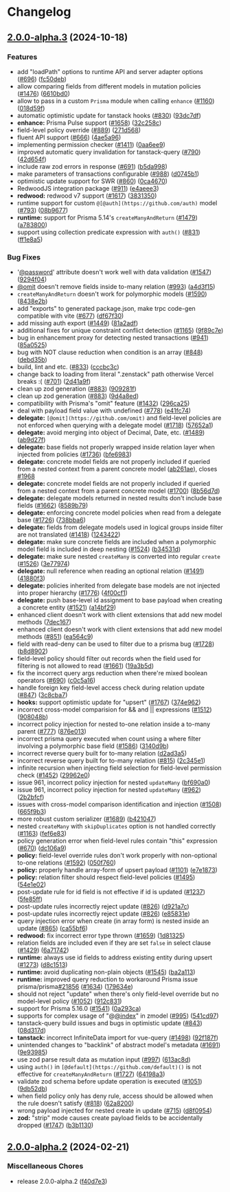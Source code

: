 # Changelog

## [2.0.0-alpha.3](https://github.com/chunkerchunker/zenstack/compare/v2.0.0-alpha.2...v2.0.0-alpha.3) (2024-10-18)


### Features

* add "loadPath" options to runtime API and server adapter options ([#696](https://github.com/chunkerchunker/zenstack/issues/696)) ([fc50deb](https://github.com/chunkerchunker/zenstack/commit/fc50deb6e70acc78dcb66b17e564a6fc84475970))
* allow comparing fields from different models in mutation policies ([#1476](https://github.com/chunkerchunker/zenstack/issues/1476)) ([6610bd0](https://github.com/chunkerchunker/zenstack/commit/6610bd09f8d43b62b073044bb60a8a3cc40ef9e2))
* allow to pass in a custom `Prisma` module when calling `enhance` ([#1160](https://github.com/chunkerchunker/zenstack/issues/1160)) ([018d59f](https://github.com/chunkerchunker/zenstack/commit/018d59f58295cee4530b9650c49dc868251029dd))
* automatic optimistic update for tanstack hooks ([#830](https://github.com/chunkerchunker/zenstack/issues/830)) ([93dc7df](https://github.com/chunkerchunker/zenstack/commit/93dc7df472427a4546ba71ec3703135d2d638ded))
* **enhance:** Prisma Pulse support ([#1658](https://github.com/chunkerchunker/zenstack/issues/1658)) ([32c258c](https://github.com/chunkerchunker/zenstack/commit/32c258c120628d2742f90da4edd8e377a3e672e7))
* field-level policy override ([#889](https://github.com/chunkerchunker/zenstack/issues/889)) ([271d568](https://github.com/chunkerchunker/zenstack/commit/271d568ad3695e85f216ad7a293d9b9e802e7aaa))
* fluent API support ([#666](https://github.com/chunkerchunker/zenstack/issues/666)) ([4ae5a96](https://github.com/chunkerchunker/zenstack/commit/4ae5a96ee2976dedbdb0b207f48c082c48b3f9ce))
* implementing permission checker ([#1411](https://github.com/chunkerchunker/zenstack/issues/1411)) ([0aa6ee9](https://github.com/chunkerchunker/zenstack/commit/0aa6ee961bab005705287184b670ae9a3a57f06d))
* improved automatic query invalidation for tanstack-query ([#790](https://github.com/chunkerchunker/zenstack/issues/790)) ([42d654f](https://github.com/chunkerchunker/zenstack/commit/42d654fcfaa40b09fde578db79792c69e1e3b908))
* include raw zod errors in response ([#691](https://github.com/chunkerchunker/zenstack/issues/691)) ([b5da998](https://github.com/chunkerchunker/zenstack/commit/b5da998b7fa11c19b85cebd0956803d854332b4d))
* make parameters of transactions configurable ([#988](https://github.com/chunkerchunker/zenstack/issues/988)) ([d0745b1](https://github.com/chunkerchunker/zenstack/commit/d0745b149a5ce6abfef546de0b9243ddc4f6e765))
* optimistic update support for SWR ([#860](https://github.com/chunkerchunker/zenstack/issues/860)) ([0ca4670](https://github.com/chunkerchunker/zenstack/commit/0ca46704f4c02b7d3e69470c68601835f426da59))
* RedwoodJS integration package ([#911](https://github.com/chunkerchunker/zenstack/issues/911)) ([e4aeee3](https://github.com/chunkerchunker/zenstack/commit/e4aeee32ae3a5ab1718fd1daa2f93043fb68a8d5))
* **redwood:** redwood v7 support ([#1617](https://github.com/chunkerchunker/zenstack/issues/1617)) ([3831350](https://github.com/chunkerchunker/zenstack/commit/3831350b2eff1a91287c1170aa3b3c8bab0c8955))
* runtime support for custom `@[@auth](https://github.com/auth)` model ([#793](https://github.com/chunkerchunker/zenstack/issues/793)) ([08b9677](https://github.com/chunkerchunker/zenstack/commit/08b967735c938de1e770a2409c36c5a50173b01d))
* **runtime:** support for Prisma 5.14's `createManyAndReturn` ([#1479](https://github.com/chunkerchunker/zenstack/issues/1479)) ([a783800](https://github.com/chunkerchunker/zenstack/commit/a7838000ba509db6191c7ed93329eaaa02325692))
* support using collection predicate expression with `auth()` ([#831](https://github.com/chunkerchunker/zenstack/issues/831)) ([ff1e8a5](https://github.com/chunkerchunker/zenstack/commit/ff1e8a5e98ec94337f08576a29ffbee07ba8fd88))


### Bug Fixes

* '[@password](https://github.com/password)' attribute doesn't work well with data validation ([#1547](https://github.com/chunkerchunker/zenstack/issues/1547)) ([9294f04](https://github.com/chunkerchunker/zenstack/commit/9294f04d4f0befba586e2f20a088707090724080))
* [@omit](https://github.com/omit) doesn't remove fields inside to-many relation ([#993](https://github.com/chunkerchunker/zenstack/issues/993)) ([a4d3f15](https://github.com/chunkerchunker/zenstack/commit/a4d3f15746269257bc7fb56332766e3f598e2996))
* `createManyAndReturn` doesn't work  for polymorphic models ([#1590](https://github.com/chunkerchunker/zenstack/issues/1590)) ([8438e2b](https://github.com/chunkerchunker/zenstack/commit/8438e2b4f7e1517d0f0f0682c5b400559afd66d6))
* add "exports" to generated package.json, make trpc code-gen compatible with vite ([#677](https://github.com/chunkerchunker/zenstack/issues/677)) ([df67f30](https://github.com/chunkerchunker/zenstack/commit/df67f301119db23e5048464de2f73bff1a2adffc))
* add missing auth export ([#1449](https://github.com/chunkerchunker/zenstack/issues/1449)) ([81a2adf](https://github.com/chunkerchunker/zenstack/commit/81a2adfe43c958ffe1645d24bcfb119a3daf8edd))
* additional fixes for unique constraint conflict detection ([#1165](https://github.com/chunkerchunker/zenstack/issues/1165)) ([9f89c7e](https://github.com/chunkerchunker/zenstack/commit/9f89c7ea76adfa73406843e3c2f222ea0bfcb969))
* bug in enhancement proxy for detecting nested transactions ([#941](https://github.com/chunkerchunker/zenstack/issues/941)) ([85a0525](https://github.com/chunkerchunker/zenstack/commit/85a052594c447120ecc8123d30c7b098afcc8841))
* bug with NOT clause reduction when condition is an array ([#848](https://github.com/chunkerchunker/zenstack/issues/848)) ([debd35b](https://github.com/chunkerchunker/zenstack/commit/debd35b3531262c4df453653cbee10dc85baf222))
* build, lint and etc. ([#833](https://github.com/chunkerchunker/zenstack/issues/833)) ([cccbc3c](https://github.com/chunkerchunker/zenstack/commit/cccbc3c82ad522d40bc76ad7b84b1305d378b1db))
* change back to loading from literal ".zenstack" path otherwise Vercel breaks :( ([#701](https://github.com/chunkerchunker/zenstack/issues/701)) ([2d41a9f](https://github.com/chunkerchunker/zenstack/commit/2d41a9fcffab2fa228356a5cc45b4c2ecd62fd63))
* clean up zod generation ([#883](https://github.com/chunkerchunker/zenstack/issues/883)) ([909281f](https://github.com/chunkerchunker/zenstack/commit/909281f8090734322c0cab09d0187b6b5e813c9a))
* clean up zod generation ([#883](https://github.com/chunkerchunker/zenstack/issues/883)) ([9d4a8ed](https://github.com/chunkerchunker/zenstack/commit/9d4a8ede7d42d1966fd5a12d64a5992092f4bc7d))
* compatibility with Prisma's "omit" feature ([#1432](https://github.com/chunkerchunker/zenstack/issues/1432)) ([296ca25](https://github.com/chunkerchunker/zenstack/commit/296ca259c8dd3e38fa988378df4a9e351a11b20b))
* deal with payload field value with undefined ([#778](https://github.com/chunkerchunker/zenstack/issues/778)) ([e41fc74](https://github.com/chunkerchunker/zenstack/commit/e41fc747c5a8389d820820c5f8fd95ee13717160))
* **delegate:** `[@omit](https://github.com/omit)` and field-level policies are not enforced when querying with a delegate model ([#1718](https://github.com/chunkerchunker/zenstack/issues/1718)) ([57652a1](https://github.com/chunkerchunker/zenstack/commit/57652a1831ff79ce923cb808214762791aaca899))
* **delegate:** avoid merging into object of Decimal, Date, etc. ([#1489](https://github.com/chunkerchunker/zenstack/issues/1489)) ([ab9d27f](https://github.com/chunkerchunker/zenstack/commit/ab9d27f669388764139eb42caeef1bb9f19c7524))
* **delegate:** base fields not properly wrapped inside relation layer when injected from policies ([#1736](https://github.com/chunkerchunker/zenstack/issues/1736)) ([bfe6983](https://github.com/chunkerchunker/zenstack/commit/bfe698390c689dbe4350f7989cc6a1974ff1aad5))
* **delegate:** concrete model fields are not properly included if queried from a nested context from a parent concrete model ([ab261ae](https://github.com/chunkerchunker/zenstack/commit/ab261aed8fd79491250901ecf6e4999456700cea)), closes [#1968](https://github.com/chunkerchunker/zenstack/issues/1968)
* **delegate:** concrete model fields are not properly included if queried from a nested context from a parent concrete model ([#1700](https://github.com/chunkerchunker/zenstack/issues/1700)) ([8b56d7d](https://github.com/chunkerchunker/zenstack/commit/8b56d7da2739220830b5cbe1ddc574726f0d2f41))
* **delegate:** delegate models returned in nested results don't include base fields ([#1662](https://github.com/chunkerchunker/zenstack/issues/1662)) ([8589b79](https://github.com/chunkerchunker/zenstack/commit/8589b79b66cd5b5be6d37440fc7b4924bac1d056))
* **delegate:** enforcing concrete model policies when read from a delegate base ([#1726](https://github.com/chunkerchunker/zenstack/issues/1726)) ([738bba6](https://github.com/chunkerchunker/zenstack/commit/738bba6ef1edcd36c576df66a268b63d00741f2b))
* **delegate:** fields from delegate models used in logical groups inside filter are not translated ([#1418](https://github.com/chunkerchunker/zenstack/issues/1418)) ([1243422](https://github.com/chunkerchunker/zenstack/commit/12434220a5328ec3885a35f7fc1481788fc536e2))
* **delegate:** make sure concrete fields are included when a polymorphic model field is included in deep nesting ([#1524](https://github.com/chunkerchunker/zenstack/issues/1524)) ([b34531d](https://github.com/chunkerchunker/zenstack/commit/b34531dcd47b875aae083d1a820aa896f3766c8b))
* **delegate:** make sure nested `createMany` is converted into regular `create` ([#1526](https://github.com/chunkerchunker/zenstack/issues/1526)) ([3e77974](https://github.com/chunkerchunker/zenstack/commit/3e77974c74cb33496d9568fa1d95727449e18522))
* **delegate:** null reference when reading an optional relation ([#1491](https://github.com/chunkerchunker/zenstack/issues/1491)) ([41880f3](https://github.com/chunkerchunker/zenstack/commit/41880f38d2ee71545aa2ce9f2e6ac8f5575c717d))
* **delegate:** policies inherited from delegate base models are not injected into proper hierarchy ([#1776](https://github.com/chunkerchunker/zenstack/issues/1776)) ([4f00cf1](https://github.com/chunkerchunker/zenstack/commit/4f00cf12584e59a59ac2a40df1b6e944d15ff3fa))
* **delegate:** push base-level id assignment to base payload when creating a concrete entity ([#1521](https://github.com/chunkerchunker/zenstack/issues/1521)) ([a14bf29](https://github.com/chunkerchunker/zenstack/commit/a14bf29de4d903c0a226a1604991dd760cbf8614))
* enhanced client doesn't work with client extensions that add new model methods ([7dec167](https://github.com/chunkerchunker/zenstack/commit/7dec167b8c3bb03c3cae57e6566b223bfce57cca))
* enhanced client doesn't work with client extensions that add new model methods ([#851](https://github.com/chunkerchunker/zenstack/issues/851)) ([ea564c9](https://github.com/chunkerchunker/zenstack/commit/ea564c93e9ca2a888c0e53216633d66c733f6beb))
* field with read-deny can be used to filter due to a prisma bug ([#1728](https://github.com/chunkerchunker/zenstack/issues/1728)) ([b8d8902](https://github.com/chunkerchunker/zenstack/commit/b8d890293e9336d7571d5c5afe0ae5733d880d86))
* field-level policy should filter out records when the field used for filtering is not allowed to read ([#1661](https://github.com/chunkerchunker/zenstack/issues/1661)) ([19a3b5d](https://github.com/chunkerchunker/zenstack/commit/19a3b5dcafe59cbad1ada91b5f2d2b9730623ccf))
* fix the incorrect query args reduction when there're mixed boolean operators ([#690](https://github.com/chunkerchunker/zenstack/issues/690)) ([c0c5a16](https://github.com/chunkerchunker/zenstack/commit/c0c5a164c50c15c8d1982f331cbcac4eae5138b7))
* handle foreign key field-level access check during relation update ([#847](https://github.com/chunkerchunker/zenstack/issues/847)) ([3c8cba7](https://github.com/chunkerchunker/zenstack/commit/3c8cba71b283d6029087971fc3b160892d0d143e))
* **hooks:** support optimistic update for "upsert" ([#1767](https://github.com/chunkerchunker/zenstack/issues/1767)) ([374e962](https://github.com/chunkerchunker/zenstack/commit/374e9627bf3fc7db67896d0fd83590f0d5657b0a))
* incorrect cross-model comparision for && and || expressions ([#1512](https://github.com/chunkerchunker/zenstack/issues/1512)) ([908048b](https://github.com/chunkerchunker/zenstack/commit/908048b01430ff6552e8df558d5b5905136ea5cc))
* incorrect policy injection for nested to-one relation inside a to-many parent ([#777](https://github.com/chunkerchunker/zenstack/issues/777)) ([876e013](https://github.com/chunkerchunker/zenstack/commit/876e01392112ed369cde37cb77ca983126f2d881))
* incorrect prisma query executed when count using a where filter involving a polymorphic base field ([#1586](https://github.com/chunkerchunker/zenstack/issues/1586)) ([3140d9b](https://github.com/chunkerchunker/zenstack/commit/3140d9bee91171665a8f1f69b8939a38643f9cb1))
* incorrect reverse query built for to-many relation ([d2ad3a5](https://github.com/chunkerchunker/zenstack/commit/d2ad3a59f93a74189c29d3ee2960fc887b14851c))
* incorrect reverse query built for to-many relation ([#815](https://github.com/chunkerchunker/zenstack/issues/815)) ([2c345e1](https://github.com/chunkerchunker/zenstack/commit/2c345e1d4fe7274b7a08c1178afccede1d694327))
* infinite recursion when injecting field selection for field-level permission check ([#1452](https://github.com/chunkerchunker/zenstack/issues/1452)) ([29962e0](https://github.com/chunkerchunker/zenstack/commit/29962e0b48a73ae6d42f43f2575048ba9cf6a953))
* issue 961, incorrect policy injection for nested `updateMany` ([bf690a0](https://github.com/chunkerchunker/zenstack/commit/bf690a072771ab95907a8f56079c4f6aaf655849))
* issue 961, incorrect policy injection for nested `updateMany` ([#962](https://github.com/chunkerchunker/zenstack/issues/962)) ([2b2bfcf](https://github.com/chunkerchunker/zenstack/commit/2b2bfcff965f9a70ff2764e6fbc7613b6f061685))
* issues with cross-model comparison identification and injection ([#1508](https://github.com/chunkerchunker/zenstack/issues/1508)) ([665f9b3](https://github.com/chunkerchunker/zenstack/commit/665f9b33b58acc5170c4ccb8e73be525fbb89734))
* more robust custom serializer ([#1689](https://github.com/chunkerchunker/zenstack/issues/1689)) ([b421047](https://github.com/chunkerchunker/zenstack/commit/b421047d945a2744a67a26e9e568a91899d35d67))
* nested `createMany` with `skipDuplicates` option is not handled correctly ([#1163](https://github.com/chunkerchunker/zenstack/issues/1163)) ([fef6e83](https://github.com/chunkerchunker/zenstack/commit/fef6e83a36f451f671ac2b7db1bc06e2e29faf43))
* policy generation error when field-level rules contain "this" expression ([#670](https://github.com/chunkerchunker/zenstack/issues/670)) ([dc106a9](https://github.com/chunkerchunker/zenstack/commit/dc106a905f732c90c70f7622df5a1207b442e1ff))
* **policy:** field-level override rules don't work properly with non-optional to-one relations ([#1592](https://github.com/chunkerchunker/zenstack/issues/1592)) ([050f760](https://github.com/chunkerchunker/zenstack/commit/050f7600f59c7d9e02e18cfe25545ae737c2bdba))
* **policy:** properly handle array-form of upsert payload ([#1101](https://github.com/chunkerchunker/zenstack/issues/1101)) ([e7e1873](https://github.com/chunkerchunker/zenstack/commit/e7e1873744ac2d48e118ae48b23e10723d16db44))
* **policy:** relation filter should respect field-level policies ([#1495](https://github.com/chunkerchunker/zenstack/issues/1495)) ([54e1e02](https://github.com/chunkerchunker/zenstack/commit/54e1e02839c4f010e21fa50c48289f872d8ae0eb))
* post-update rule for id field is not effective if id is updated ([#1237](https://github.com/chunkerchunker/zenstack/issues/1237)) ([5fe85ff](https://github.com/chunkerchunker/zenstack/commit/5fe85ffa50d012c65db542602448d5522b71ef9b))
* post-update rules incorrectly reject update ([#826](https://github.com/chunkerchunker/zenstack/issues/826)) ([d921a7c](https://github.com/chunkerchunker/zenstack/commit/d921a7ca6bef0341ccf5bc50e195156695129e7f))
* post-update rules incorrectly reject update ([#826](https://github.com/chunkerchunker/zenstack/issues/826)) ([e85831e](https://github.com/chunkerchunker/zenstack/commit/e85831e98d08a433febb5a8fecf8d539150ced08))
* query injection error when create (in array form) is nested inside an update ([#865](https://github.com/chunkerchunker/zenstack/issues/865)) ([ca55bf6](https://github.com/chunkerchunker/zenstack/commit/ca55bf61edff7a67765cd8a9eac2b97daaf33506))
* **redwood:** fix incorrect error type thrown ([#1659](https://github.com/chunkerchunker/zenstack/issues/1659)) ([1d81325](https://github.com/chunkerchunker/zenstack/commit/1d81325696076038483a3c30a93962d0d91afb23))
* relation fields are included even if they are set `false` in select clause ([#1429](https://github.com/chunkerchunker/zenstack/issues/1429)) ([6a71742](https://github.com/chunkerchunker/zenstack/commit/6a717428d3d0176eb3651b488fe0660895dab14d))
* **runtime:** always use id fields to address existing entity during upsert ([#1273](https://github.com/chunkerchunker/zenstack/issues/1273)) ([d8c1513](https://github.com/chunkerchunker/zenstack/commit/d8c15135a7edb75b459b6f5f1736e5fa2d96a9fa))
* **runtime:** avoid duplicating non-plain objects ([#1545](https://github.com/chunkerchunker/zenstack/issues/1545)) ([ba2a113](https://github.com/chunkerchunker/zenstack/commit/ba2a113126bad4f2719e60b0a6b23df4125a562d))
* **runtime:** improved query reduction to workaround Prisma issue prisma/prisma[#21856](https://github.com/chunkerchunker/zenstack/issues/21856) ([#1634](https://github.com/chunkerchunker/zenstack/issues/1634)) ([179634e](https://github.com/chunkerchunker/zenstack/commit/179634ebd6f2ebac750ccb80eb9dd0a0e1f093fc))
* should not reject "update" when there's only field-level override but no model-level policy ([#1052](https://github.com/chunkerchunker/zenstack/issues/1052)) ([912c831](https://github.com/chunkerchunker/zenstack/commit/912c83176a57ae2e2397c0aab68c0299a6115025))
* support for Prisma 5.16.0 ([#1541](https://github.com/chunkerchunker/zenstack/issues/1541)) ([0a293ca](https://github.com/chunkerchunker/zenstack/commit/0a293ca0afebee621848463e05408a39dfa934e2))
* supports for complex usage of "@[@index](https://github.com/index)" in zmodel ([#995](https://github.com/chunkerchunker/zenstack/issues/995)) ([541cd97](https://github.com/chunkerchunker/zenstack/commit/541cd973081cbbf2d9e2e571ee8f971bc859150c))
* tanstack-query build issues and bugs in optimistic update ([#843](https://github.com/chunkerchunker/zenstack/issues/843)) ([08d317d](https://github.com/chunkerchunker/zenstack/commit/08d317d150b99fc38b8e5fb56bb4ab27fe1b4470))
* **tanstack:** incorrect InfiniteData import for vue-query ([#1498](https://github.com/chunkerchunker/zenstack/issues/1498)) ([92f187f](https://github.com/chunkerchunker/zenstack/commit/92f187f9190517df5baca795f12386c12c6694e9))
* unintended changes to "backlink" of abstract model's metadata ([#1691](https://github.com/chunkerchunker/zenstack/issues/1691)) ([9e93985](https://github.com/chunkerchunker/zenstack/commit/9e93985589abc4d22eba433b7927193b4fd405a6))
* use zod parse result data as mutation input ([#997](https://github.com/chunkerchunker/zenstack/issues/997)) ([613ac8d](https://github.com/chunkerchunker/zenstack/commit/613ac8d2cd638272bcc7b24e0fb96e60c0d43acc))
* using `auth()` in `[@default](https://github.com/default)()` is not effective for `createManyAndReturn` ([#1727](https://github.com/chunkerchunker/zenstack/issues/1727)) ([64198a3](https://github.com/chunkerchunker/zenstack/commit/64198a3e2dd838b3ac81f48e639716d4ec773d69))
* validate zod schema before update operation is executed ([#1051](https://github.com/chunkerchunker/zenstack/issues/1051)) ([9db52db](https://github.com/chunkerchunker/zenstack/commit/9db52dbb77650d7c99380308803b7b4b4b7ae42d))
* when field policy only has deny rule, access should be allowed when the rule doesn't satisfy ([#818](https://github.com/chunkerchunker/zenstack/issues/818)) ([62a8200](https://github.com/chunkerchunker/zenstack/commit/62a82001cde1c8e0ac598035b8df77b9049fabaa))
* wrong payload injected for nested create in update ([#715](https://github.com/chunkerchunker/zenstack/issues/715)) ([d8f0954](https://github.com/chunkerchunker/zenstack/commit/d8f0954fc15b6ea3df033a7c5fea414ff4aba8c9))
* **zod:** "strip" mode causes create payload fields to be accidentally dropped ([#1747](https://github.com/chunkerchunker/zenstack/issues/1747)) ([b3b1130](https://github.com/chunkerchunker/zenstack/commit/b3b1130b88728853707494c40fcdeb7182235027))

## [2.0.0-alpha.2](https://github.com/zenstackhq/zenstack/compare/v2.0.0-alpha.1...v2.0.0-alpha.2) (2024-02-21)


### Miscellaneous Chores

* release 2.0.0-alpha.2 ([f40d7e3](https://github.com/zenstackhq/zenstack/commit/f40d7e3718d4210137a2e131d28b5491d065b914))
